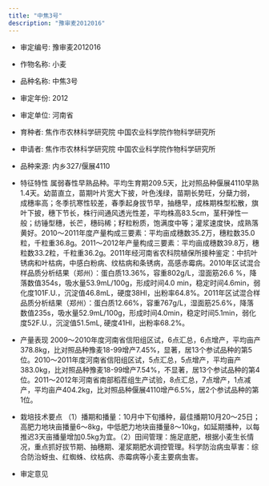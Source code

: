 ```yaml
---
title: "中焦3号"
description: "豫审麦2012016"
---
```

* 审定编号:  豫审麦2012016

*  作物名称:  小麦

*  品种名称:  中焦3号

*  审定年份:  2012

*  审定单位:  河南省

* 育种者:  焦作市农林科学研究院  中国农业科学院作物科学研究所

*  申请者:  焦作市农林科学研究院  中国农业科学院作物科学研究所

*  品种来源:  内乡327/偃展4110


*  特征特性
属弱春性早熟品种。平均生育期209.5天，比对照品种偃展4110早熟1.4天。幼苗直立，苗期叶片宽大下披，叶色浅绿，苗期长势旺，分蘖力弱，成穗率高；冬季抗寒性较差，春季起身拔节早，抽穗早，成株期株型松散，旗叶下披，穗下节长，株行间通风透光性差，平均株高83.5cm，茎秆弹性一般；纺锤型穗，长芒，穗码稀；籽粒粉质，饱满度中等；灌浆速度快，成熟落黄好。2010～2011年度产量构成三要素：平均亩成穗数35.2万，穗粒数35.0粒，千粒重36.8g。2011～2012年产量构成三要素：平均亩成穗数39.8万，穗粒数33.2粒，千粒重36.2g。2011年经河南省农科院植保所接种鉴定：中抗叶锈病和叶枯病，中感白粉病、纹枯病和条锈病，高感赤霉病。2010年区试混合样品质分析结果（郑州）：蛋白质13.36%，容重802g/L，湿面筋26.6 %，降落数值354s，吸水量53.9mL/100g，形成时间4.0 min，稳定时间4.6min，弱化度101F.U.，沉淀值46.8mL，硬度38HI，出粉率64.8%。2011年区试混合样品质分析结果（郑州）：蛋白质12.66%，容重767g/L，湿面筋25.6%，降落数值235s，吸水量52.9mL/100g，形成时间4.0min，稳定时间5.1min，弱化度52F.U.，沉淀值51.5mL, 硬度41HI，出粉率68.2%。


*  产量表现
2009～2010年度河南省信阳组区试，6点汇总，6点增产，平均亩产378.8kg，比对照品种豫麦18-99增产7.45%，显著，居13个参试品种的第5位。2010～2011年度河南省信阳组区试，5点汇总，5点增产，平均亩产383.0kg，比对照品种豫麦18-99增产7.54%，不显著，居13个参试品种的第4位。2011～2012年河南省南部稻茬组生产试验，8点汇总，7点增产，1点减产，平均亩产404.2kg，比对照品种偃展4110增产6.5%，居2个参试品种的第1位。


*  栽培技术要点
（1）播期和播量：10月中下旬播种，最佳播期10月20～25日；高肥力地块亩播量6～8kg，中低肥力地块亩播量8～10kg，如延期播种，以每推迟3天亩播量增加0.5kg为宜。（2）田间管理：施足底肥，根据小麦生长情况，重点抓好拔节期、抽穗期、灌浆期肥水调控管理。科学防治病虫草害：综合防治蚜虫、红蜘蛛、纹枯病、赤霉病等小麦主要病虫害。


*  审定意见

